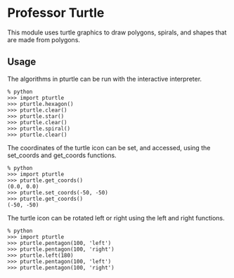 # Professor Turtle

This module uses turtle graphics to draw polygons, spirals, and shapes that are made from polygons.

## Usage

The algorithms in pturtle can be run with the interactive interpreter.

    % python
    >>> import pturtle
    >>> pturtle.hexagon()
    >>> pturtle.clear()
    >>> pturtle.star()
    >>> pturtle.clear()
    >>> pturtle.spiral()
    >>> pturtle.clear()

The coordinates of the turtle icon can be set, and accessed, using the set_coords and get_coords functions.

    % python
    >>> import pturtle
    >>> pturtle.get_coords()
    (0.0, 0.0)
    >>> pturtle.set_coords(-50, -50)
    >>> pturtle.get_coords()
    (-50, -50)

The turtle icon can be rotated left or right using the left and right functions.

    % python
    >>> import pturtle
    >>> pturtle.pentagon(100, 'left')
    >>> pturtle.pentagon(100, 'right')
    >>> pturtle.left(180)
    >>> pturtle.pentagon(100, 'left')
    >>> pturtle.pentagon(100, 'right')